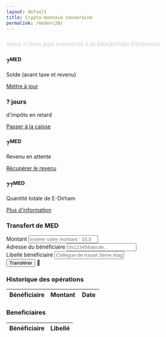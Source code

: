 ```yaml
---
layout: default
title: Crypto-monnaie souveraine
permalink: /mederc20/
---
```


<div class="row connexion">
	<!-- Solde -->
	<div class="col-12">
		<!-- small box -->
		<div class="small-box bg-dark">
			<div class="inner">
				<h3>
					<span><span style="color: gainsboro;">Vous n'êtes pas
							connecté à la blockchain Ethereum </span></span>
				</h3>
			</div>
		</div>
	</div>
</div>

<div class="row">
  <div class="col-lg-3 col-6">
    <!-- small box -->
    <div class="small-box bg-success">
      <div class="inner">
        <h3>
          <span id="solde">?</span><sup>MED</sup>
        </h3>
        <p>Solde <span class="small">(avant taxe et revenu)</span></p>
      </div>
      <div class="icon">
        <i class="ion ion-bag"></i>
      </div>
      <a href="#" class="small-box-footer" onclick="loadSolde()">Mettre à jour <i
          class="fas fa-arrow-circle-right"></i></a>
    </div>
  </div>
  <!-- ./col -->
  <div class="col-lg-3 col-6">
    <!-- small box -->
    <div class="small-box bg-warning">
      <div class="inner">
        <h3>
          <span id="tax-delay">?</span> <span class="small">jours</span>
        </h3>
        <p>d'impôts en retard</p>
      </div>
      <div class="icon">
        <i class="ion ion-calculator"></i>
      </div>
      <a href="#" class="small-box-footer" onclick="updateAccount()">Passer à la caisse
        <i id="fa11" class="fas fa-arrow-circle-right"></i>
        <i id="fa12" class="fas fa-spinner fa-pulse" style="display:none;"></i>
      </a>
    </div>
  </div>
  <!-- ./col -->
  <div class="col-lg-3 col-6">
    <!-- small box -->
    <div class="small-box bg-info">
      <div class="inner">
        <h3>
          <span id="income">?</span><sup>MED</sup>
        </h3>
        <p>Revenu en attente</p>
      </div>
      <div class="icon">
        <i class="ion ion-cash"></i>
      </div>
      <a href="#" class="small-box-footer" onclick="updateAccount()">Récupérer le revenu
        <i id="fa21" class="fas fa-arrow-circle-right"></i>
        <i id="fa22" class="fas fa-spinner fa-pulse" style="display:none;"></i>
      </a>
    </div>
  </div>
  <!-- ./col -->
  <div class="col-lg-3 col-6">
    <!-- small box -->
    <div class="small-box bg-danger">
      <div class="inner">
        <h3>
          <span id="total-supply">??</span><sup>MED</sup>
        </h3>
        <p>Quantité totale de E-Dirham <span id="mintable"></span></p>
      </div>
      <div class="icon">
        <i class="ion ion-stats-bars"></i>
      </div>
      <a href="#" onclick="plusdinfos()" class="small-box-footer">Plus d'information <i
          class="fas fa-arrow-circle-right"></i></a>
    </div>
  </div>
  <!-- ./col -->
</div>
<!-- /.row -->
<!-- Main row -->

<div class="row">

  <!-- Transfert -->
  <div class="col-md-6">
    <!-- general form elements -->
    <div class="card card-info">
      <div class="card-header">
        <h3 class="card-title">Transfert de MED</h3>
      </div>
      <!-- /.card-header -->
      <!-- form start -->
      <form>
        <div class="card-body">
          <div class="form-group">
            <label for="trsfInputAmount">Montant</label>
            <input type="number" class="form-control" id="trsfInputAmount" placeholder="Insérer votre montant : 15,99">
          </div>
          <div class="form-group">
            <label for="trsfInputBenef">Adresse du bénéficiaire</label>
            <input type="tel" class="form-control" id="trsfInputBenef" pattern="0x[0-9a-zA-Z]{40}"
              placeholder="0x123456abcde...">
          </div>
          <div class="form-group">
            <label for="trsfInputLib">Libellé bénéficiaire</label>
            <input type="text" class="form-control" id="trsfInputLib" placeholder="Collègue de travail 3ème étage...">
          </div>
        </div>
        <!-- /.card-body -->
        <div class="card-footer">
          <button type="button" onclick="onTransferERC20Btn()" class="btn btn-info">
            Transférer <i id="fa3" class="fas fa-spinner fa-pulse" style="display:none;"></i></button> <span onclick="showBkam()">🧐</span>
        </div>
      </form>
    </div>
  </div>

  <!-- Historique -->
  <div class="col-md-6">
    <div class="card card-secondary">
      <div class="card-header">
        <h3 class="card-title">Historique des opérations</h3>
      </div>
      <!-- /.card-header -->
      <div class="card-body p-0">
        <table class="table table-sm">
          <thead>
            <tr>
              <th>Bénéficiaire</th>
              <th>Montant</th>
              <th style="width: 40px">Date</th>
            </tr>
          </thead>
          <tbody id="tbodyevents1">
          </tbody>
        </table>
      </div>
      <!-- /.card-body -->
    </div>
  </div>

</div>


<div class="row">
  <!-- Beneficiaires -->
  <div class="col-md-12">
    <div class="card card-light">
      <div class="card-header">
        <h3 class="card-title">Beneficiaires</h3>
      </div>
      <!-- /.card-header -->
      <div class="card-body p-0">
        <table class="table table-sm">
          <thead>
            <tr>
              <th>Bénéficiaire</th>
              <th>Libellé</th>
            </tr>
          </thead>
          <tbody id="tbodyevents2">
          </tbody>
        </table>
      </div>
      <!-- /.card-body -->
    </div>
  </div>
</div>

<div id="bkam" class="row" style="display: none;">
  <!-- Beneficiaires -->
  <div class="col-md-12">
    <div class="card card-warning">
      <div class="card-header">
        <h3 class="card-title" style="font-weight: bold;">Console d'administration de la Banque Centrale</h3>
      </div>
      <!-- /.card-header -->
      <div class="card-body">
        Ces commandes ne fonctionnent que depuis la wallet de la Banque Centrale :
        <button type="button" onclick="onCreateERC20Btn()" class="btn btn-dark">
          Créer une cryptotoken MED</button>
        <button type="button" onclick="addDay()" class="btn btn-secondary">
          Appel aux taxes du jour</button>
        <button type="button" onclick="addMonth()" class="btn btn-secondary">
          Verser le revenu universel</button>
        <span id="smiley-deploy" style="display: none;"><br /><br />
          <span id="paramctr1">0x66A161F8Fbe105817aeeA74d36f1208260E4bE10</span><br />
          <span id="paramctr2">10</span><br />
          <span id="paramctr3">90000</span><br />
          <span id="paramctr4">false</span><br />
          <span id="paramctr5">200000000000000</span><br />
          <span id="token-address"></span><br />
          <span id="smiley-deploy-status"></span>
        </span>
      </div>
      <!-- /.card-body -->
    </div>
  </div>
</div>

<script type="text/javascript" src="/assets/js/generic/storage.js"></script>
<script type="text/javascript" src="/assets/js/mederc20/medfunctions.js"></script>
<script type="text/javascript" src="/assets/js/mederc20/medmain.js"></script>